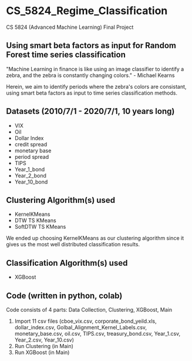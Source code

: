 # CS_5824_Regime_Classification
CS 5824 (Advanced Machine Learning) Final Project

## Using smart beta factors as input for Random Forest time series classification
"Machine Learning in finance is like using an image classifier to identify a zebra, and the zebra is constantly changing colors." - Michael Kearns

Herein, we aim to identify periods where the zebra's colors are consistant, using smart beta factors as input to time series classification methods.

## Datasets (2010/7/1 - 2020/7/1, 10 years long)
- VIX
- Oil
- Dollar Index
- credit spread
- monetary base
- period spread
- TIPS
- Year_1_bond
- Year_2_bond
- Year_10_bond

## Clustering Algorithm(s) used
- KernelKMeans
- DTW TS KMeans
- SoftDTW TS KMeans

We ended up choosing KernelKMeans as our clustering algorithm since it gives us the most well distributed classification results.
## Classification Algorithm(s) used
- XGBoost

## Code (written in python, colab)
Code consists of 4 parts: Data Collection, Clustering, XGBoost, Main
1. Import 11 csv files (cboe_vix.csv, corporate_bond_yeild.xls, dollar_index.csv, Golbal_Alignment_Kernel_Labels.csv, monetary_base.csv, oil.csv, TIPS.csv, treasury_bond.csv, Year_1.csv, Year_2.csv, Year_10.csv)
2. Run Clustering (in Main)
3. Run XGBoost (in Main)
